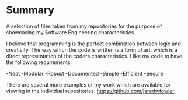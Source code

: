 # Summary
A selection of files taken from my repositories for the purpose of showcasing 
my Software Engineering characteristics.

I believe that programming is the perfect combination between logic and 
creativity. The way which the code is written is a form of art, which is a 
direct representation of the coders characteristics. I like my code to have 
the following requirements:

   -Neat
   -Modular
   -Robust
   -Documented
   -Simple
   -Efficient
   -Secure
   
There are several more examples of my work which are available for viewing 
in the individual repositories. https://github.com/jaredwfowler
   
